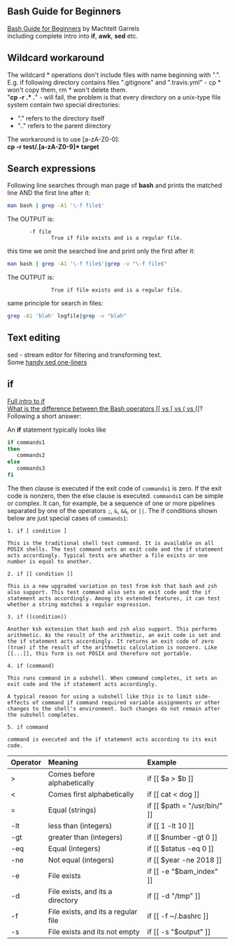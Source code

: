 ## Bash Guide for Beginners
[Bash Guide for Beginners](http://tldp.org/LDP/Bash-Beginners-Guide/html/index.html)
by Machtelt Garrels  
including complete intro into __if__, __awk__, __sed__ etc.

## Wildcard workaround
The wildcard * operations don't include files with name beginning with ".". E.g. if following directory contains files ".gitignore" and ".travis.yml" - cp * won't copy them, rm * won't delete them.  
"__cp -r .* .__" - will fail, the problem is that every directory on a unix-type file system contain two special directories:  
- "." refers to the directory itself
- ".." refers to the parent directory

The workaround is to use [a-zA-Z0-0]:  
__cp -r test/.[a-zA-Z0-9]* target__

## Search expressions
Following line searches through man page of __bash__ and prints the matched line AND the first line after it:
```sh
man bash | grep -A1 '\-f file$'
```
The OUTPUT is:  
```
       -f file
              True if file exists and is a regular file.
```

this time we omit the searched line and print only the first after it:  
```sh
man bash | grep -A1 '\-f file$'|grep -v "\-f file$"
```
The OUTPUT is:  
```
              True if file exists and is a regular file.
```

same principle for search in files:  
```sh
grep -A1 'blah' logfile|grep -v "blah"
```

## Text editing
sed - stream editor for filtering and transforming text.  
Some [handy sed one-liners](https://github.com/grelaxus/notes-pub/blob/master/shell-notes/SED_handy_one-liners.html)

## if
[Full intro to if](http://tldp.org/LDP/Bash-Beginners-Guide/html/sect_07_01.html)  
[What is the difference between the Bash operators \[\[ vs \[ vs \( vs \(\(](https://unix.stackexchange.com/questions/306111/what-is-the-difference-between-the-bash-operators-vs-vs-vs)? Following a short answer:  

An __if__ statement typically looks like

```sh
if commands1
then
   commands2
else
   commands3
fi
```
The then clause is executed if the exit code of ```commands1``` is zero. If the exit code is nonzero, then the else clause is executed. ```commands1``` can be simple or complex. It can, for example, be a sequence of one or more pipelines separated by one of the operators ```;```, ```&```, ```&&```, or ```||```. The if conditions shown below are just special cases of ```commands1```:

    1. if [ condition ]

    This is the traditional shell test command. It is available on all POSIX shells. The test command sets an exit code and the if statement acts accordingly. Typical tests are whether a file exists or one number is equal to another.

    2. if [[ condition ]]

    This is a new upgraded variation on test from ksh that bash and zsh also support. This test command also sets an exit code and the if statement acts accordingly. Among its extended features, it can test whether a string matches a regular expression.

    3. if ((condition))

    Another ksh extension that bash and zsh also support. This performs arithmetic. As the result of the arithmetic, an exit code is set and the if statement acts accordingly. It returns an exit code of zero (true) if the result of the arithmetic calculation is nonzero. Like [[...]], this form is not POSIX and therefore not portable.

    4. if (command)

    This runs command in a subshell. When command completes, it sets an exit code and the if statement acts accordingly.

    A typical reason for using a subshell like this is to limit side-effects of command if command required variable assignments or other changes to the shell's environment. Such changes do not remain after the subshell completes.

    5. if command

    command is executed and the if statement acts according to its exit code.
    
    
    

| Operator	| Meaning                                 | Example                          |
| ------------| :---                                    |:---------------------------------|
| >	       | Comes before alphabetically	       | if [[ $a > $b ]]
| <	       | Comes first alphabetically	       | if [[ cat < dog ]]
| =	       | Equal (strings)	                     | if [[ $path = "/usr/bin/" ]]
| -lt	       | less than (integers)	              | if [[ 1 -lt 10 ]]
| -gt	       | greater than (integers)	              | if [[ $number -gt 0 ]]
| -eq	       | Equal (integers)	                     | if [[ $status -eq 0 ]]
| -ne	       | Not equal (integers)	              | if [[ $year -ne 2018 ]]
| -e 	       | File exists	                            | if [[ -e "$bam_index" ]]
| -d	       | File exists, and its a directory	       | if [[ -d "/tmp" ]]
| -f 	       | File exists, and its a regular file	| if [[ -f ~/.bashrc ]]
| -s	       | File exists and its not empty	       | if [[ -s "$output" ]]


